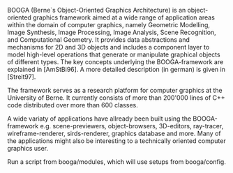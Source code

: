 BOOGA (Berne`s Object-Oriented Graphics Architecture) is an object-oriented graphics framework aimed at a wide range of application areas within the domain of computer graphics, namely Geometric Modelling, Image Synthesis, Image Processing, Image Analysis, Scene Recognition, and Computational Geometry. It provides data abstractions and mechanisms for 2D and 3D objects and includes a component layer to model high-level operations that generate or manipulate graphical objects of different types. The key concepts underlying the BOOGA-framework are explained in [AmStBi96]. A more detailed description (in german) is given in [Streit97].

The framework serves as a research platform for computer graphics at the University of Berne. It currently consists of more than 200'000 lines of C++ code distributed over more than 600 classes.
	
A wide variaty of applications have allready been built using the BOOGA-framework e.g. scene-previewers, object-browsers, 3D-editors, ray-tracer, wireframe-renderer, sirds-renderer, graphics database and more. Many of the applications might also be interesting to a technically oriented computer graphics user. 


Run a script from booga/modules, which will use setups from booga/config.
